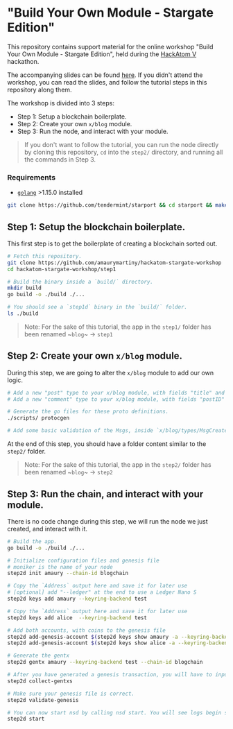 # "Build Your Own Module - Stargate Edition"

This repository contains support material for the online workshop "Build Your Own Module - Stargate Edition", held during the [HackAtom V](https://five.hackatom.org/) hackathon.

The accompanying slides can be found [here](TODO). If you didn't attend the workshop, you can read the slides, and follow the tutorial steps in this repository along them.

The workshop is divided into 3 steps:

- Step 1: Setup a blockchain boilerplate.
- Step 2: Create your own `x/blog` module.
- Step 3: Run the node, and interact with your module.

> If you don't want to follow the tutorial, you can run the node directly by cloning this repository, `cd` into the `step2/` directory, and running all the commands in Step 3.

### Requirements

- [`golang`](https://golang.org/doc/install) >1.15.0 installed

```bash
git clone https://github.com/tendermint/starport && cd starport && make
```

## Step 1: Setup the blockchain boilerplate.

This first step is to get the boilerplate of creating a blockchain sorted out.

```bash
# Fetch this repository.
git clone https://github.com/amaurymartiny/hackatom-stargate-workshop
cd hackatom-stargate-workshop/step1

# Build the binary inside a `build/` directory.
mkdir build
go build -o ./build ./...

# You should see a `step1d` binary in the `build/` folder.
ls ./build
```

> Note: For the sake of this tutorial, the app in the `step1/` folder has been renamed ~`blog`~ -> `step1`

## Step 2: Create your own `x/blog` module.

During this step, we are going to alter the `x/blog` module to add our own logic.

```bash
# Add a new "post" type to your x/blog module, with fields "title" and "body"
# Add a new "comment" type to your x/blog module, with fields "postID" and "body"

# Generate the go files for these proto definitions.
./scripts/ protocgen

# Add some basic validation of the Msgs, inside `x/blog/types/MsgCreate{Post,Comment}`.
```

At the end of this step, you should have a folder content similar to the `step2/` folder.

> Note: For the sake of this tutorial, the app in the `step2/` folder has been renamed ~`blog`~ -> `step2`

## Step 3: Run the chain, and interact with your module.

There is no code change during this step, we will run the node we just created, and interact with it.

```bash
# Build the app.
go build -o ./build ./...

# Initialize configuration files and genesis file
# moniker is the name of your node
step2d init amaury --chain-id blogchain

# Copy the `Address` output here and save it for later use
# [optional] add "--ledger" at the end to use a Ledger Nano S
step2d keys add amaury --keyring-backend test

# Copy the `Address` output here and save it for later use
step2d keys add alice  --keyring-backend test

# Add both accounts, with coins to the genesis file
step2d add-genesis-account $(step2d keys show amaury -a --keyring-backend test) 1000token,100000000stake
step2d add-genesis-account $(step2d keys show alice -a --keyring-backend test) 1000token,100000000stake

# Generate the gentx
step2d gentx amaury --keyring-backend test --chain-id blogchain

# After you have generated a genesis transaction, you will have to input the genTx into the genesis file, so that your blog chain is aware of the validators. To do so, run:
step2d collect-gentxs

# Make sure your genesis file is correct.
step2d validate-genesis

# You can now start nsd by calling nsd start. You will see logs begin streaming that represent blocks being produced, this will take a couple of seconds.
step2d start
```
